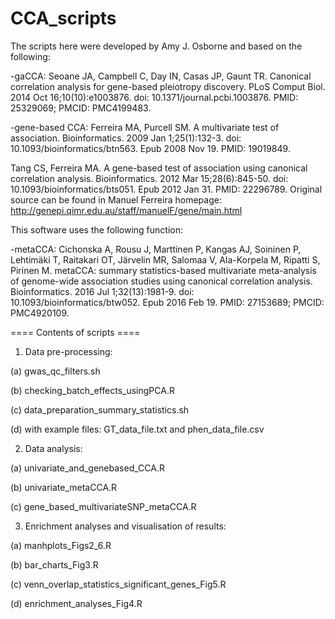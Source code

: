 # CCA_scripts
The scripts here were developed by Amy J. Osborne and based on the following: 

-gaCCA: Seoane JA, Campbell C, Day IN, Casas JP, Gaunt TR. Canonical correlation analysis for gene-based pleiotropy discovery. PLoS Comput Biol. 2014 Oct 16;10(10):e1003876. doi: 10.1371/journal.pcbi.1003876. PMID: 25329069; PMCID: PMC4199483.

-gene-based CCA: Ferreira MA, Purcell SM. A multivariate test of association. Bioinformatics. 2009 Jan 1;25(1):132-3. doi: 10.1093/bioinformatics/btn563. Epub 2008 Nov 19. PMID: 19019849.

Tang CS, Ferreira MA. A gene-based test of association using canonical correlation analysis. Bioinformatics. 2012 Mar 15;28(6):845-50. doi: 10.1093/bioinformatics/bts051. Epub 2012 Jan 31. PMID: 22296789.
Original source can be found in Manuel Ferreira homepage: http://genepi.qimr.edu.au/staff/manuelF/gene/main.html

This software uses the following function:

-metaCCA: Cichonska A, Rousu J, Marttinen P, Kangas AJ, Soininen P, Lehtimäki T, Raitakari OT, Järvelin MR, Salomaa V, Ala-Korpela M, Ripatti S, Pirinen M. metaCCA: summary statistics-based multivariate meta-analysis of genome-wide association studies using canonical correlation analysis. Bioinformatics. 2016 Jul 1;32(13):1981-9. doi: 10.1093/bioinformatics/btw052. Epub 2016 Feb 19. PMID: 27153689; PMCID: PMC4920109.



==== Contents of scripts ====

1. Data pre-processing:

  (a) gwas_qc_filters.sh
  
  (b) checking_batch_effects_usingPCA.R

  (c) data_preparation_summary_statistics.sh 

  (d) with example files: GT_data_file.txt and phen_data_file.csv

2. Data analysis:

  (a) univariate_and_genebased_CCA.R

  (b) univariate_metaCCA.R

  (c) gene_based_multivariateSNP_metaCCA.R

3. Enrichment analyses and visualisation of results:

  (a) manhplots_Figs2_6.R

  (b) bar_charts_Fig3.R
  
  (c) venn_overlap_statistics_significant_genes_Fig5.R
  
  (d) enrichment_analyses_Fig4.R
